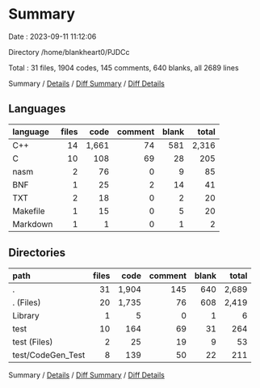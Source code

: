 # Summary

Date : 2023-09-11 11:12:06

Directory /home/blankheart0/PJDCc

Total : 31 files,  1904 codes, 145 comments, 640 blanks, all 2689 lines

Summary / [Details](details.md) / [Diff Summary](diff.md) / [Diff Details](diff-details.md)

## Languages
| language | files | code | comment | blank | total |
| :--- | ---: | ---: | ---: | ---: | ---: |
| C++ | 14 | 1,661 | 74 | 581 | 2,316 |
| C | 10 | 108 | 69 | 28 | 205 |
| nasm | 2 | 76 | 0 | 9 | 85 |
| BNF | 1 | 25 | 2 | 14 | 41 |
| TXT | 2 | 18 | 0 | 2 | 20 |
| Makefile | 1 | 15 | 0 | 5 | 20 |
| Markdown | 1 | 1 | 0 | 1 | 2 |

## Directories
| path | files | code | comment | blank | total |
| :--- | ---: | ---: | ---: | ---: | ---: |
| . | 31 | 1,904 | 145 | 640 | 2,689 |
| . (Files) | 20 | 1,735 | 76 | 608 | 2,419 |
| Library | 1 | 5 | 0 | 1 | 6 |
| test | 10 | 164 | 69 | 31 | 264 |
| test (Files) | 2 | 25 | 19 | 9 | 53 |
| test/CodeGen_Test | 8 | 139 | 50 | 22 | 211 |

Summary / [Details](details.md) / [Diff Summary](diff.md) / [Diff Details](diff-details.md)